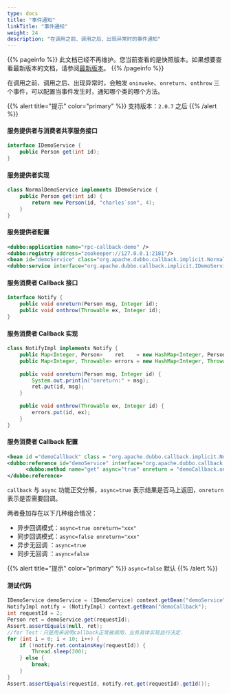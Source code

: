 ```yaml
---
type: docs
title: "事件通知"
linkTitle: "事件通知"
weight: 24
description: "在调用之前、调用之后、出现异常时的事件通知"
---
```


{{% pageinfo %}} 此文档已经不再维护。您当前查看的是快照版本。如果想要查看最新版本的文档，请参阅[最新版本](/zh-cn/docs3-v2/java-sdk/advanced-features-and-usage/service/events-notify/)。
{{% /pageinfo %}}

在调用之前、调用之后、出现异常时，会触发 `oninvoke`、`onreturn`、`onthrow` 三个事件，可以配置当事件发生时，通知哪个类的哪个方法。

{{% alert title="提示" color="primary" %}}
支持版本：`2.0.7` 之后
{{% /alert %}}

#### 服务提供者与消费者共享服务接口

```java
interface IDemoService {
    public Person get(int id);
}
```

#### 服务提供者实现

```java
class NormalDemoService implements IDemoService {
    public Person get(int id) {
        return new Person(id, "charles`son", 4);
    }
}
```

#### 服务提供者配置

```xml
<dubbo:application name="rpc-callback-demo" />
<dubbo:registry address="zookeeper://127.0.0.1:2181"/>
<bean id="demoService" class="org.apache.dubbo.callback.implicit.NormalDemoService" />
<dubbo:service interface="org.apache.dubbo.callback.implicit.IDemoService" ref="demoService" version="1.0.0" group="cn"/>
```

#### 服务消费者 Callback 接口

```java
interface Notify {
    public void onreturn(Person msg, Integer id);
    public void onthrow(Throwable ex, Integer id);
}
```

#### 服务消费者 Callback 实现

```java
class NotifyImpl implements Notify {
    public Map<Integer, Person>    ret    = new HashMap<Integer, Person>();
    public Map<Integer, Throwable> errors = new HashMap<Integer, Throwable>();
    
    public void onreturn(Person msg, Integer id) {
        System.out.println("onreturn:" + msg);
        ret.put(id, msg);
    }
    
    public void onthrow(Throwable ex, Integer id) {
        errors.put(id, ex);
    }
}
```

#### 服务消费者 Callback 配置

```xml
<bean id ="demoCallback" class = "org.apache.dubbo.callback.implicit.NotifyImpl" />
<dubbo:reference id="demoService" interface="org.apache.dubbo.callback.implicit.IDemoService" version="1.0.0" group="cn" >
      <dubbo:method name="get" async="true" onreturn = "demoCallback.onreturn" onthrow="demoCallback.onthrow" />
</dubbo:reference>
```

`callback` 与 `async` 功能正交分解，`async=true` 表示结果是否马上返回，`onreturn` 表示是否需要回调。  

两者叠加存在以下几种组合情况：

* 异步回调模式：`async=true onreturn="xxx"`  
* 同步回调模式：`async=false onreturn="xxx"`  
* 异步无回调 ：`async=true`  
* 同步无回调 ：`async=false` 

{{% alert title="提示" color="primary" %}}
`async=false` 默认
{{% /alert %}}

#### 测试代码

```java
IDemoService demoService = (IDemoService) context.getBean("demoService");
NotifyImpl notify = (NotifyImpl) context.getBean("demoCallback");
int requestId = 2;
Person ret = demoService.get(requestId);
Assert.assertEquals(null, ret);
//for Test：只是用来说明callback正常被调用，业务具体实现自行决定.
for (int i = 0; i < 10; i++) {
    if (!notify.ret.containsKey(requestId)) {
        Thread.sleep(200);
    } else {
        break;
    }
}
Assert.assertEquals(requestId, notify.ret.get(requestId).getId());
```
